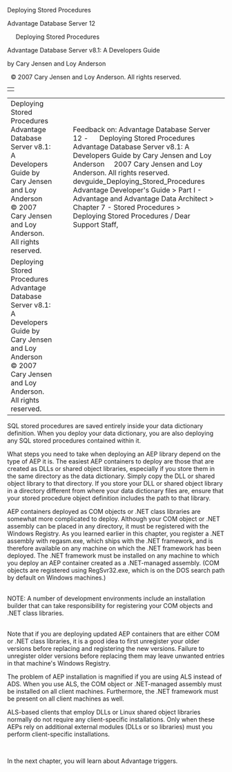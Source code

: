 Deploying Stored Procedures




Advantage Database Server 12  

     Deploying Stored Procedures

Advantage Database Server v8.1: A Developers Guide

by Cary Jensen and Loy Anderson

  © 2007 Cary Jensen and Loy Anderson. All rights reserved.

|  |
| --- |
|  |

|  |  |  |  |  |
| --- | --- | --- | --- | --- |
| Deploying Stored Procedures  Advantage Database Server v8.1: A Developers Guide  by Cary Jensen and Loy Anderson    © 2007 Cary Jensen and Loy Anderson. All rights reserved. |  |  | Feedback on: Advantage Database Server 12 -      Deploying Stored Procedures Advantage Database Server v8.1: A Developers Guide by Cary Jensen and Loy Anderson     2007 Cary Jensen and Loy Anderson. All rights reserved. devguide\_Deploying\_Stored\_Procedures Advantage Developer's Guide > Part I - Advantage and Advantage Data Architect > Chapter 7 - Stored Procedures > Deploying Stored Procedures / Dear Support Staff, |  |
| Deploying Stored Procedures  Advantage Database Server v8.1: A Developers Guide  by Cary Jensen and Loy Anderson    © 2007 Cary Jensen and Loy Anderson. All rights reserved. |  |  |  |  |

SQL stored procedures are saved entirely inside your data dictionary definition. When you deploy your data dictionary, you are also deploying any SQL stored procedures contained within it.

What steps you need to take when deploying an AEP library depend on the type of AEP it is. The easiest AEP containers to deploy are those that are created as DLLs or shared object libraries, especially if you store them in the same directory as the data dictionary. Simply copy the DLL or shared object library to that directory. If you store your DLL or shared object library in a directory different from where your data dictionary files are, ensure that your stored procedure object definition includes the path to that library.

AEP containers deployed as COM objects or .NET class libraries are somewhat more complicated to deploy. Although your COM object or .NET assembly can be placed in any directory, it must be registered with the Windows Registry. As you learned earlier in this chapter, you register a .NET assembly with regasm.exe, which ships with the .NET framework, and is therefore available on any machine on which the .NET framework has been deployed. The .NET framework must be installed on any machine to which you deploy an AEP container created as a .NET-managed assembly. (COM objects are registered using RegSvr32.exe, which is on the DOS search path by default on Windows machines.)

   
NOTE: A number of development environments include an installation builder that can take responsibility for registering your COM objects and .NET class libraries.  
 

Note that if you are deploying updated AEP containers that are either COM or .NET class libraries, it is a good idea to first unregister your older versions before replacing and registering the new versions. Failure to unregister older versions before replacing them may leave unwanted entries in that machine's Windows Registry.

The problem of AEP installation is magnified if you are using ALS instead of ADS. When you use ALS, the COM object or .NET-managed assembly must be installed on all client machines. Furthermore, the .NET framework must be present on all client machines as well.

ALS-based clients that employ DLLs or Linux shared object libraries normally do not require any client-specific installations. Only when these AEPs rely on additional external modules (DLLs or so libraries) must you perform client-specific installations.

 

In the next chapter, you will learn about Advantage triggers.